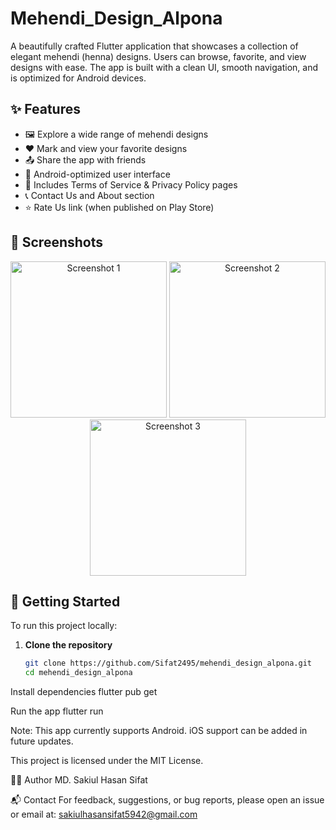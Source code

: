 # Mehendi_Design_Alpona

A beautifully crafted Flutter application that showcases a collection of elegant mehendi (henna) designs. Users can browse, favorite, and view designs with ease. The app is built with a clean UI, smooth navigation, and is optimized for Android devices.

## ✨ Features

- 🖼️ Explore a wide range of mehendi designs
- ❤️ Mark and view your favorite designs
- 📤 Share the app with friends
- 📱 Android-optimized user interface
- 📑 Includes Terms of Service & Privacy Policy pages
- 📞 Contact Us and About section
- ⭐ Rate Us link (when published on Play Store)

## 📱 Screenshots

<p align="center">
  <img src="https://github.com/user-attachments/assets/e78c6e30-a86c-4788-a0e6-66b24811d1ab" width="250" alt="Screenshot 1"/>
  <img src="https://github.com/user-attachments/assets/05b9c09a-b804-4d00-a7c2-99b892eca452" width="250" alt="Screenshot 2"/>
  <img src="https://github.com/user-attachments/assets/7eea34cd-74cf-4dbc-a34a-4cea6552ad0c" width="250" alt="Screenshot 3"/>
</p>


## 🚀 Getting Started

To run this project locally:

1. **Clone the repository**
   ```bash
   git clone https://github.com/Sifat2495/mehendi_design_alpona.git
   cd mehendi_design_alpona
Install dependencies
flutter pub get


Run the app
flutter run

Note: This app currently supports Android. iOS support can be added in future updates.


This project is licensed under the MIT License.

🙋‍♂️ Author
MD. Sakiul Hasan Sifat


📬 Contact
For feedback, suggestions, or bug reports, please open an issue or email at: sakiulhasansifat5942@gmail.com
